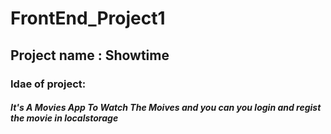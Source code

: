 # FrontEnd_Project1

## Project name : Showtime

### Idae of project:
##### It's A Movies App To  Watch The Moives and you can you login and regist the movie in localstorage
